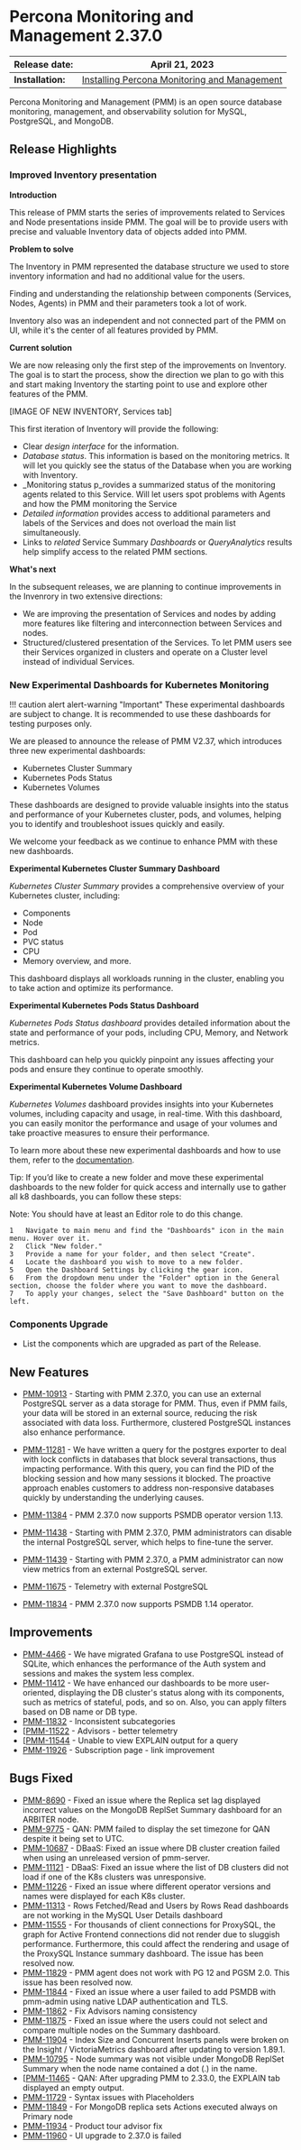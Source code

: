 # Percona Monitoring and Management 2.37.0

| **Release date:** | April 21, 2023                                                                                    |
| ----------------- | ----------------------------------------------------------------------------------------------- |
| **Installation:** | [Installing Percona Monitoring and Management](https://www.percona.com/software/pmm/quickstart) |

Percona Monitoring and Management (PMM) is an open source database monitoring, management, and observability solution for MySQL, PostgreSQL, and MongoDB.

<!---
!!! caution alert alert-warning "Important/Caution"
    Crucial points that need emphasis:

    - Important: A significant point that deserves emphasis.
    - Caution: Used to mean 'Continue with care'.
 --->


## Release Highlights


### Improved Inventory presentation

**Introduction**

This release of PMM starts the series of improvements related to Services and Node presentations inside PMM. The goal will be to provide users with precise and valuable Inventory data of objects added into PMM.

**Problem to solve**

The Inventory in PMM represented the database structure we used to store inventory information and had no additional value for the users. 

Finding and understanding the relationship between components (Services, Nodes, Agents) in PMM and their parameters took a lot of work.

Inventory also was an independent and not connected part of the PMM on UI, while it's the center of all features provided by PMM.

**Current solution** 

We are now releasing only the first step of the improvements on Inventory. The goal is to start the process, show the direction we plan to go with this and start making Inventory the starting point to use and explore other features of the PMM.

\[IMAGE OF NEW INVENTORY, Services tab\]

This first iteration of Inventory will provide the following:

*   Clear _design interface_ for the information. 
*   _Database status_. This information is based on the monitoring metrics. It will let you quickly see the status of the Database when you are working with Inventory.  
*   _Monitoring status p_rovides a summarized status of the monitoring agents related to this Service. Will let users spot problems with Agents and how the PMM monitoring the Service
*   _Detailed information_ provides access to additional parameters and labels of the Services and does not overload the main list simultaneously. 
*   Links to _related_ Service Summary _Dashboards_ or _QueryAnalytics_ results help simplify access to the related PMM sections. 

**What's next**

In the subsequent releases, we are planning to continue improvements in the Invenrory in two extensive directions: 

*   We are improving the presentation of Services and nodes by adding more features like filtering and interconnection between Services and nodes.
*   Structured/clustered presentation of the Services. To let PMM users see their Services organized in clusters and operate on a Cluster level instead of individual Services.

### New Experimental Dashboards for Kubernetes Monitoring

!!! caution alert alert-warning "Important"
    These experimental dashboards are subject to change. It is recommended to use these dashboards for testing purposes only.


We are pleased to announce the release of PMM V2.37, which introduces three new experimental dashboards:

- Kubernetes Cluster Summary
- Kubernetes Pods Status
- Kubernetes Volumes 

These dashboards are designed to provide valuable insights into the status and performance of your Kubernetes cluster, pods, and volumes, helping you to identify and troubleshoot issues quickly and easily.

We welcome your feedback as we continue to enhance PMM with these new dashboards.


**Experimental Kubernetes Cluster Summary Dashboard**

*Kubernetes Cluster Summary* provides a comprehensive overview of your Kubernetes cluster, including:

- Components
- Node
- Pod
- PVC status
- CPU
- Memory overview, and more. 

This dashboard displays all workloads running in the cluster, enabling you to take action and optimize its performance.

**Experimental Kubernetes Pods Status Dashboard**

*Kubernetes Pods Status dashboard* provides detailed information about the state and performance of your pods, including CPU, Memory, and Network metrics. 

This dashboard can help you quickly pinpoint any issues affecting your pods and ensure they continue to operate smoothly.

**Experimental Kubernetes Volume Dashboard**

*Kubernetes Volumes* dashboard  provides insights into your Kubernetes volumes, including capacity and usage, in real-time. With this dashboard, you can easily monitor the performance and usage of your volumes and take proactive measures to ensure their performance.

To learn more about these new experimental dashboards and how to use them, refer to the [documentation](). 


Tip: If you’d like to create a new folder and move these experimental dashboards to the new folder for quick access and internally use to gather all k8 dashboards, you can follow these steps:

Note: You should have at least an Editor role to do this change.

	1	Navigate to main menu and find the "Dashboards" icon in the main menu. Hover over it.
	2	Click "New folder."
	3	Provide a name for your folder, and then select "Create".
	4	Locate the dashboard you wish to move to a new folder.
	5	Open the Dashboard Settings by clicking the gear icon.
	6	From the dropdown menu under the "Folder" option in the General section, choose the folder where you want to move the dashboard.
	7	To apply your changes, select the "Save Dashboard" button on the left.

### Components Upgrade
- List the components which are upgraded as part of the Release.

## New Features

<!---

- List of new features with a comprehensive description of the feature and link to the JIRA ticket.

    Example:
    
    [PMM-XXXX](https://jira.percona.com/browse/PMM-XXXX) - Comprehensive description.

--->

- [PMM-10913](https://jira.percona.com/browse/PMM-10913) - Starting with PMM 2.37.0, you can use an external PostgreSQL server as a data storage for PMM. Thus, even if PMM fails, your data will be stored in an external source, reducing the risk associated with data loss. Furthermore, clustered PostgreSQL instances also enhance performance.

- [PMM-11281](https://jira.percona.com/browse/PMM-11281) - We have written a query for the postgres exporter to deal with lock conflicts in databases that block several transactions, thus impacting performance. With this query, you can find the PID of the blocking session and how many sessions it blocked. The proactive approach enables customers to address non-responsive databases quickly by understanding the underlying causes.

- [PMM-11384](https://jira.percona.com/browse/PMM-11384) - PMM 2.37.0 now supports PSMDB operator version 1.13.

- [PMM-11438](https://jira.percona.com/browse/PMM-11438) - Starting with PMM 2.37.0, PMM administrators can disable the internal PostgreSQL server, which helps to fine-tune the server.

- [PMM-11439](https://jira.percona.com/browse/PMM-11439) - Starting with PMM 2.37.0, a PMM administrator can now view metrics from an external PostgreSQL server.

- [PMM-11675](https://jira.percona.com/browse/PMM-11675) - Telemetry with external PostgreSQL

- [PMM-11834](https://jira.percona.com/browse/PMM-11834) - PMM 2.37.0 now supports PSMDB 1.14 operator.



## Improvements

- [PMM-4466](https://jira.percona.com/browse/PMM-4466) - We have migrated Grafana to use PostgreSQL instead of SQLite, which enhances the performance of the Auth system and sessions and makes the system less complex.
- [PMM-11412](https://jira.percona.com/browse/PMM-11412) - We have enhanced our dashboards to be more user-oriented, displaying the DB cluster's status along with its components, such as metrics of stateful, pods, and so on. Also, you can apply filters based on DB name or DB type.
- [PMM-11832](https://jira.percona.com/browse/PMM-11832) - Inconsistent subcategories
- [[PMM-11522](https://jira.percona.com/browse/PMM-11522) - Advisors - better telemetry
- [[PMM-11544](https://jira.percona.com/browse/PMM-11544) - Unable to view EXPLAIN output for a query
- [PMM-11926](https://jira.percona.com/browse/PMM-11926) - Subscription page - link improvement

## Bugs Fixed


- [PMM-8690](https://jira.percona.com/browse/PMM-8690) - Fixed an issue where the Replica set lag displayed incorrect values on the MongoDB ReplSet Summary dashboard for an ARBITER node.
- [PMM-9775](https://jira.percona.com/browse/PMM-9775) - QAN: PMM failed to display the set timezone for QAN despite it being set to UTC.
- [PMM-10687](https://jira.percona.com/browse/PMM-10687) - DBaaS: Fixed an issue where DB cluster creation failed when using an unreleased version of pmm-server.
- [PMM-11121](https://jira.percona.com/browse/PMM-11121) - DBaaS: Fixed an issue where the list of DB clusters did not load if one of the K8s clusters was unresponsive.
- [PMM-11226](https://jira.percona.com/browse/PMM-11226) - Fixed an issue where different operator versions and names were displayed for each K8s cluster.
- [PMM-11313](https://jira.percona.com/browse/PMM-11313) - Rows Fetched/Read and Users by Rows Read dashboards are not working in the MySQL User Details dashboard
- [PMM-11555](https://jira.percona.com/browse/PMM-11555) - For thousands of client connections for ProxySQL, the graph for Active Frontend connections did not render due to sluggish performance. Furthermore, this could affect the rendering and usage of the ProxySQL Instance summary dashboard. The issue has been resolved now.
- [PMM-11829](https://jira.percona.com/browse/PMM-11829) - PMM agent does not work with PG 12 and PGSM 2.0. This issue has been resolved now.
- [PMM-11844](https://jira.percona.com/browse/PMM-11844) - Fixed an issue where a user failed to add PSMDB with pmm-admin using native LDAP authentication and TLS.
- [PMM-11862](https://jira.percona.com/browse/PMM-11862) - Fix Advisors naming consistency
- [PMM-11875](https://jira.percona.com/browse/PMM-11875) - Fixed an issue where the users could not select and compare multiple nodes on the Summary dashboard.
- [PMM-11904](https://jira.percona.com/browse/PMM-11904) - Index Size and Concurrent Inserts panels were broken on the Insight / VictoriaMetrics dashboard after updating to version 1.89.1.
- [PMM-10795](https://jira.percona.com/browse/PMM-10795) - Node summary was not visible under MongoDB ReplSet Summary when the node name contained a dot (.) in the name.
- [[PMM-11465](https://jira.percona.com/browse/PMM-11465) - QAN: After upgrading PMM to 2.33.0, the EXPLAIN tab displayed an empty output.
- [PMM-11729](https://jira.percona.com/browse/PMM-11729) - Syntax issues with Placeholders
- [PMM-11849](https://jira.percona.com/browse/PMM-11849) - For MongoDB replica sets Actions executed always on Primary node
- [PMM-11934](https://jira.percona.com/browse/PMM-11934) - Product tour advisor fix
- [PMM-11960](https://jira.percona.com/browse/PMM-11960) - UI upgrade to 2.37.0 is failed


<!---


## Known issues

- ​List of known issues with a  comprehensive description and link to the JIRA ticket.

    Example:

    [PMM-XXXX](https://jira.percona.com/browse/PMM-XXXX) - Comprehensive description.


    **Solution**

    Description of the solution.


## Coming Soon

  Share what are the upcoming features on your roadmap to keep users excited:

- Planned item 1
- Planned item 2

--->